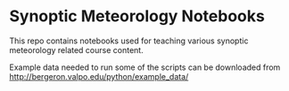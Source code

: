 # Synoptic Meteorology Notebooks

This repo contains notebooks used for teaching various synoptic meteorology related course content.

Example data needed to run some of the scripts can be downloaded from http://bergeron.valpo.edu/python/example_data/

